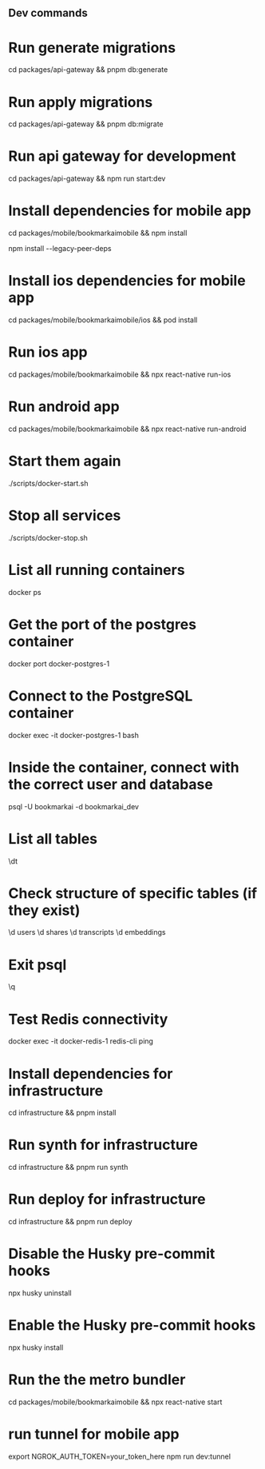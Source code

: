 ## Dev commands

# Run generate migrations

cd packages/api-gateway && pnpm db:generate

# Run apply migrations

cd packages/api-gateway && pnpm db:migrate

# Run api gateway for development

cd packages/api-gateway && npm run start:dev

# Install dependencies for mobile app

cd packages/mobile/bookmarkaimobile && npm install

npm install --legacy-peer-deps 

# Install ios dependencies for mobile app

cd packages/mobile/bookmarkaimobile/ios && pod install

# Run ios app

cd packages/mobile/bookmarkaimobile && npx react-native run-ios

# Run android app

cd packages/mobile/bookmarkaimobile && npx react-native run-android

# Start them again

./scripts/docker-start.sh

# Stop all services

./scripts/docker-stop.sh

# List all running containers

docker ps

# Get the port of the postgres container

docker port docker-postgres-1

# Connect to the PostgreSQL container

docker exec -it docker-postgres-1 bash

# Inside the container, connect with the correct user and database

psql -U bookmarkai -d bookmarkai_dev

# List all tables

\dt

# Check structure of specific tables (if they exist)

\d users
\d shares
\d transcripts
\d embeddings

# Exit psql

\q

# Test Redis connectivity

docker exec -it docker-redis-1 redis-cli ping

# Install dependencies for infrastructure

cd infrastructure && pnpm install

# Run synth for infrastructure

cd infrastructure && pnpm run synth

# Run deploy for infrastructure

cd infrastructure && pnpm run deploy

# Disable the Husky pre-commit hooks

npx husky uninstall

# Enable the Husky pre-commit hooks

npx husky install

# Run the the metro bundler

cd packages/mobile/bookmarkaimobile && npx react-native start

# run tunnel for mobile app

export NGROK_AUTH_TOKEN=your_token_here
npm run dev:tunnel 
